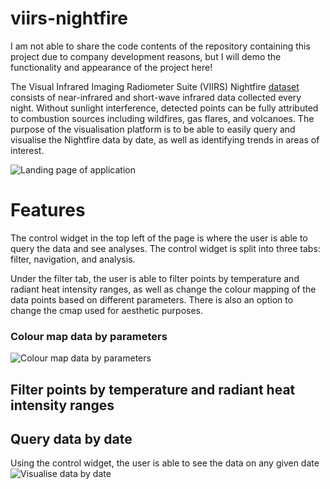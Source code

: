 # viirs-nightfire

I am not able to share the code contents of the repository containing this project due to company development reasons, but I will demo the functionality and appearance of the project here!

The Visual Infrared Imaging Radiometer Suite (VIIRS) Nightfire [dataset](https://eogdata.mines.edu/products/vnf/) consists of near-infrared and short-wave infrared data collected every night. Without sunlight interference, detected points can be fully attributed to combustion sources including wildfires, gas flares, and volcanoes. The purpose of the visualisation platform is to be able to easily query and visualise the Nightfire data by date, as well as identifying trends in areas of interest.

![Landing page of application](https://i.imgur.com/n83aAk9.png)

# Features
The control widget in the top left of the page is where the user is able to query the data and see analyses. The control widget is split into three tabs: filter, navigation, and analysis.

Under the filter tab, the user is able to filter points by temperature and radiant heat intensity ranges, as well as change the colour mapping of the data points based on different parameters. There is also an option to change the cmap used for aesthetic purposes.

### Colour map data by parameters

![Colour map data by parameters](https://i.imgur.com/u0wocFA.gif)

## Filter points by temperature and radiant heat intensity ranges


## Query data by date
Using the control widget, the user is able to see the data on any given date
![Visualise data by date](https://i.imgur.com/EV3QnqI.gif)


